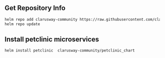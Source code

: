 ## Get Repository Info

```bash
helm repo add clarusway-community https://raw.githubusercontent.com/clarusway-aws-devops/helm-charts/main
helm repo update
```

## Install petclinic microservices

```bash
helm install petclinic  clarusway-community/petclinic_chart
```